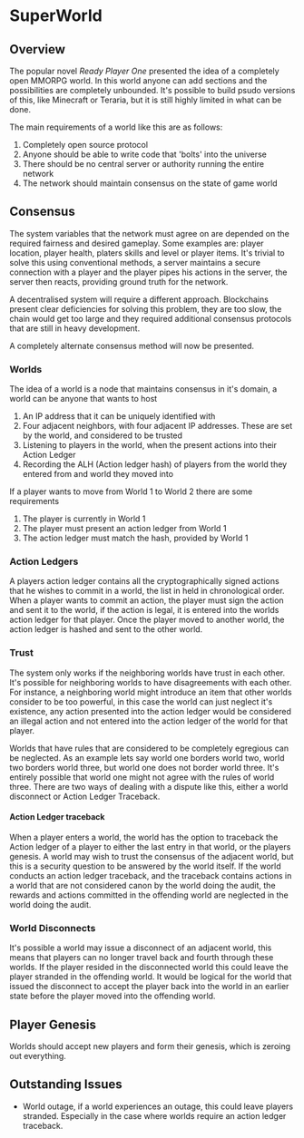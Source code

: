 # SuperWorld
## Overview
The popular novel *Ready Player One* presented the idea of a completely open MMORPG world. In this world anyone can add sections and the possibilities are completely unbounded. It's possible to build psudo versions of this, like Minecraft or Teraria, but it is still highly limited in what can be done.

The main requirements of a world like this are as follows:

1. Completely open source protocol
2. Anyone should be able to write code that 'bolts' into the universe
3. There should be no central server or authority running the entire network
4. The network should maintain consensus on the state of game world 

## Consensus
The system variables that the network must agree on are depended on the required fairness and desired gameplay. Some examples are: player location, player health, platers skills and level or player items. It's trivial to solve this using conventional methods, a server maintains a secure connection with a player and the player pipes his actions in the server, the server then reacts, providing ground truth for the network.

A decentralised system will require a different approach. Blockchains present clear deficiencies for solving this problem, they are too slow, the chain would get too large and they required additional consensus protocols that are still in heavy development. 

A completely alternate consensus method will now be presented.

### Worlds
The idea of a world is a node that maintains consensus in it's domain, a world can be anyone that wants to host 

1. An IP address that it can be uniquely identified with
2. Four adjacent neighbors, with four adjacent IP addresses. These are set by the world, and considered to be trusted
3. Listening to players in the world, when the present actions into their Action Ledger
4. Recording the ALH (Action ledger hash) of players from the world they entered from and world they moved into

If a player wants to move from World 1 to World 2 there are some requirements

1. The player is currently in World 1
2. The player must present an action ledger from World 1 
3. The action ledger must match the hash, provided by World 1

### Action Ledgers
A players action ledger contains all the cryptographically signed actions that he wishes to commit in a world, the list in held in chronological order. When a player wants to commit an action, the player must sign the action and sent it to the world, if the action is legal, it is entered into the worlds action ledger for that player. Once the player moved to another world, the action ledger is hashed and sent to the other world.

### Trust
The system only works if the neighboring worlds have trust in each other. It's possible for neighboring worlds to have disagreements with each other. For instance, a neighboring world might introduce an item that other worlds consider to be too powerful, in this case the world can just neglect it's existence, any action presented into the action ledger would be considered an illegal action and not entered into the action ledger of the world for that player.

Worlds that have rules that are considered to be completely egregious can be neglected. As an example lets say world one borders world two, world two borders world three, but world one does not border world three. It's entirely possible that world one might not agree with the rules of world three. There are two ways of dealing with a dispute like this, either a world disconnect or Action Ledger Traceback. 

#### Action Ledger traceback
When a player enters a world, the world has the option to traceback the Action ledger of a player to either the last entry in that world, or the players genesis. A world may wish to trust the consensus of the adjacent world, but this is a security question to be answered by the world itself. If the world conducts an action ledger traceback, and the traceback contains actions in a world that are not considered canon by the world doing the audit, the rewards and actions committed in the offending world are neglected in the world doing the audit.

### World Disconnects
It's possible a world may issue a disconnect of an adjacent world, this means that players can no longer travel back and fourth through these worlds. If the player resided in the disconnected world this could leave the player stranded in the offending world. It would be logical for the world that issued the disconnect to accept the player back into the world in an earlier state before the player moved into the offending world. 

## Player Genesis
Worlds should accept new players and form their genesis, which is zeroing out everything. 

## Outstanding Issues
- World outage, if a world experiences an outage, this could leave players stranded. Especially in the case where worlds require an action ledger traceback. 
